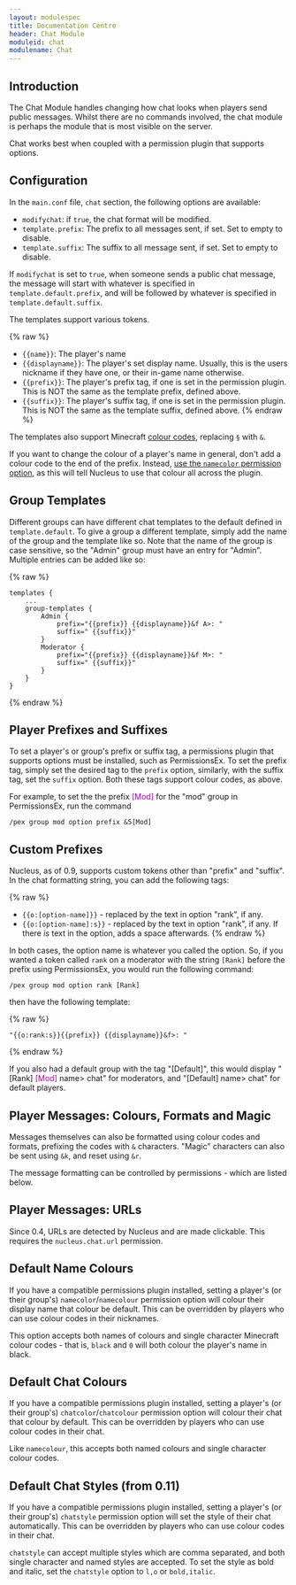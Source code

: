 ```yaml
---
layout: modulespec
title: Documentation Centre
header: Chat Module
moduleid: chat
modulename: Chat
---
```


## Introduction

The Chat Module handles changing how chat looks when players send public messages. Whilst there are no commands involved,
the chat module is perhaps the module that is most visible on the server.

Chat works best when coupled with a permission plugin that supports options.

## Configuration

In the `main.conf` file, `chat` section, the following options are available:

* `modifychat`: if `true`, the chat format will be modified.
* `template.prefix`: The prefix to all messages sent, if set. Set to empty to disable.
* `template.suffix`: The suffix to all message sent, if set. Set to empty to disable.

If `modifychat` is set to `true`, when someone sends a public chat message, the message will start with whatever is
specified in `template.default.prefix`, and will be followed by whatever is specified in `template.default.suffix`.

The templates support various tokens.

{% raw %}
* `{{name}}`: The player's name
* `{{displayname}}`: The player's set display name. Usually, this is the users nickname if they have one, or their in-game name otherwise.
* `{{prefix}}`: The player's prefix tag, if one is set in the permission plugin. This is NOT the same as the template prefix, defined above.
* `{{suffix}}`: The player's suffix tag, if one is set in the permission plugin. This is NOT the same as the template suffix, defined above.
{%  endraw %}

The templates also support Minecraft <a href="http://minecraft.gamepedia.com/Formatting_codes#Color_codes" target="_blank">colour codes</a>,
replacing `§` with `&`.

If you want to change the colour of a player's name in general, don't add a colour code to the end of the prefix. Instead,
<a href="#namecolours">use the `namecolor` permission option</a>, as this will tell Nucleus to use that colour all across the plugin.

## Group Templates

Different groups can have different chat templates to the default defined in `template.default`. To give a group a different template,
 simply add the name of the group and the template like so. Note that the name of the group is case sensitive, so the "Admin" group
 must have an entry for "Admin". Multiple entries can be added like so:

{% raw %}
```
templates {
    ...
    group-templates {
        Admin {
            prefix="{{prefix}} {{displayname}}&f A>: "
            suffix=" {{suffix}}"
        }
        Moderator {
            prefix="{{prefix}} {{displayname}}&f M>: "
            suffix=" {{suffix}}"
        }
    }
}
```
{% endraw %}

## Player Prefixes and Suffixes

To set a player's or group's prefix or suffix tag, a permissions plugin that supports options must be installed, such as
PermissionsEx. To set the prefix tag, simply set the desired tag to the `prefix` option, similarly, with the suffix tag,
set the `suffix` option. Both these tags support colour codes, as above.

For example, to set the the prefix <span style="color: #AA00AA;">[Mod]</span> for the "mod" group in PermissionsEx, run the command

```
/pex group mod option prefix &5[Mod]
```

## Custom Prefixes

Nucleus, as of 0.9, supports custom tokens other than "prefix" and "suffix". In the chat formatting string, you can add the following
tags:

{% raw %}
* `{{o:[option-name]}}` - replaced by the text in option "rank", if any.
* `{{o:[option-name]:s}}` - replaced by the text in option "rank", if any. If there _is_ text in the option, adds a space afterwards. 
{% endraw %}

In both cases, the option name is whatever you called the option. So, if you wanted a token called `rank` on a moderator with the
 string `[Rank]` before the prefix using PermissionsEx, you would run the following command:
 
```
/pex group mod option rank [Rank]
```

then have the following template:

{% raw %}
```
"{{o:rank:s}}{{prefix}} {{displayname}}&f>: "
```
{% endraw %}

If you also had a default group with the tag "[Default]", this would display "[Rank] <span style="color: #AA00AA;">[Mod]</span> name&gt; chat"
 for moderators, and "[Default] name&gt; chat" for default players.

## Player Messages: Colours, Formats and Magic

Messages themselves can also be formatted using colour codes and formats, prefixing the codes with `&` characters.
"Magic" characters can also be sent using `&k`, and reset using `&r`.

The message formatting can be controlled by permissions - which are listed below.

## Player Messages: URLs

Since 0.4, URLs are detected by Nucleus and are made clickable. This requires the `nucleus.chat.url` permission.

<a name="namecolours"></a>

## Default Name Colours

If you have a compatible permissions plugin installed, setting a player's (or their group's) `namecolor`/`namecolour` permission option will colour their
display name that colour be default. This can be overridden by players who can use colour codes in their nicknames.

This option accepts both names of colours and single character Minecraft colour codes - that is, `black` and `0` will both colour the player's name
in black.

## Default Chat Colours

If you have a compatible permissions plugin installed, setting a player's (or their group's) `chatcolor`/`chatcolour` permission option will colour their
chat that colour by default. This can be overridden by players who can use colour codes in their chat.

Like `namecolour`, this accepts both named colours and single character colour codes.

## Default Chat Styles (from 0.11)

If you have a compatible permissions plugin installed, setting a player's (or their group's) `chatstyle` permission option 
will set the style of their chat automatically. This can be overridden by players who can use colour codes in their chat.

`chatstyle` can accept multiple styles which are comma separated, and both single character and named styles are accepted.
To set the style as bold and italic, set the `chatstyle` option to `l,o` or `bold,italic`. 